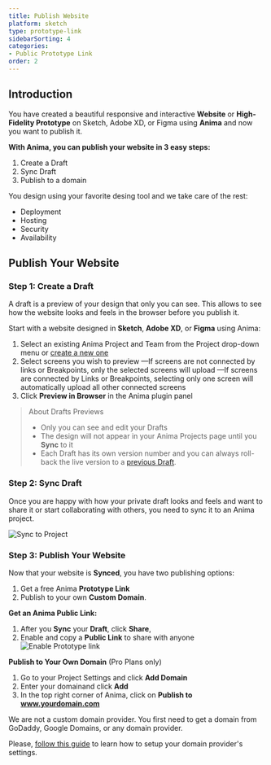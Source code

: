 ```yaml
---
title: Publish Website
platform: sketch
type: prototype-link
sidebarSorting: 4
categories: 
- Public Prototype Link
order: 2
---
```

## Introduction

You have created a beautiful responsive and interactive **Website** or **High-Fidelity Prototype** on Sketch, Adobe XD, or Figma using **Anima** and now you want to publish it.

**With Anima, you can publish your website in 3 easy steps:**

 1. Create a Draft
 2. Sync Draft
 3. Publish to a domain

You design using your favorite desing tool and we take care of the rest:

-   Deployment
-   Hosting
-   Security
-   Availability

## Publish Your Website

###  Step 1: Create a Draft

A draft is a preview of your design that only you can see. This allows to see how the website looks and feels in the browser before you publish it.

Start with a website designed in **Sketch**, **Adobe XD**, or **Figma** using Anima:

1. Select an existing Anima Project and Team from the Project drop-down menu or [create a new one](/v3/sketch/getting-started/projects.html)
2. Select screens you wish to preview
—If screens are not connected by links or Breakpoints, only the selected screens will upload
—If screens are connected by Links or Breakpoints, selecting only one screen will automatically upload all other connected screens
3. Click **Preview in Browser** in the Anima plugin panel

> About Drafts Previews
>
> - Only you can see and edit your Drafts 
> - The design will not appear in your Anima Projects page until you **Sync** to it
> - Each Draft has its own version number and you can always roll-back the live version to a [previous Draft](/v3/figma/prototype-link/project-settings.html#Versions).


### Step 2: Sync Draft

Once you are happy with how your private draft looks and feels and want to share it or start collaborating with others, you need to sync it to an Anima project.

![Sync to Project](https://s3.amazonaws.com/animaapp/docs/sketch/Anima%204%20-%20%20Sync%20to%20Project.png)


### Step 3: Publish Your Website

Now that your website is **Synced**, you have two publishing options:
1.  Get a free Anima **Prototype Link** 
2.  Publish to your own **Custom Domain**.

**Get an Anima Public Link:**

1.  After you **Sync** your **Draft**, click **Share**,
2.  Enable and copy a **Public Link** to share with anyone
![Enable Prototype link](https://s3.amazonaws.com/animaapp/docs/sketch/Anima%204%20-%20Enable%20Prototype%20Link.png)

**Publish to Your Own Domain** (Pro Plans only)

1. Go to your Project Settings and click **Add Domain**
2. Enter your domainand click **Add**
3. In the top right corner of Anima, click on **Publish to www.yourdomain.com**

We are not a custom domain provider. You first need to get a domain from GoDaddy, Google Domains, or any domain provider.

Please, [follow this guide](/v3/sketch/prototype-link/custom-domains.html) to learn how to setup your domain provider's settings.

